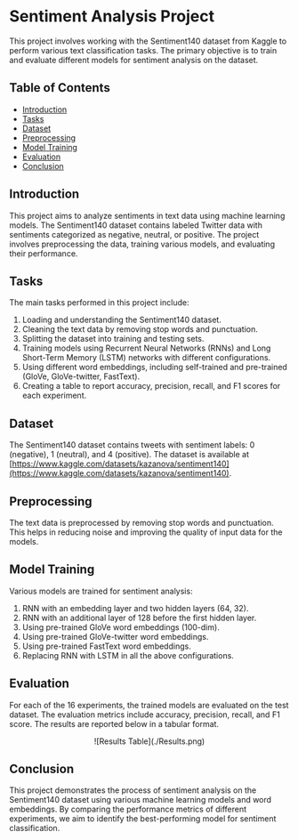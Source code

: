# Sentiment Analysis Project

This project involves working with the Sentiment140 dataset from Kaggle to perform various text classification tasks. The primary objective is to train and evaluate different models for sentiment analysis on the dataset.

## Table of Contents

- [Introduction](#introduction)
- [Tasks](#tasks)
- [Dataset](#dataset)
- [Preprocessing](#preprocessing)
- [Model Training](#model-training)
- [Evaluation](#evaluation)
- [Conclusion](#conclusion)

## Introduction

This project aims to analyze sentiments in text data using machine learning models. The Sentiment140 dataset contains labeled Twitter data with sentiments categorized as negative, neutral, or positive. The project involves preprocessing the data, training various models, and evaluating their performance.

## Tasks

The main tasks performed in this project include:

1. Loading and understanding the Sentiment140 dataset.
2. Cleaning the text data by removing stop words and punctuation.
3. Splitting the dataset into training and testing sets.
4. Training models using Recurrent Neural Networks (RNNs) and Long Short-Term Memory (LSTM) networks with different configurations.
5. Using different word embeddings, including self-trained and pre-trained (GloVe, GloVe-twitter, FastText).
6. Creating a table to report accuracy, precision, recall, and F1 scores for each experiment.

## Dataset

The Sentiment140 dataset contains tweets with sentiment labels: 0 (negative), 1 (neutral), and 4 (positive). The dataset is available at [https://www.kaggle.com/datasets/kazanova/sentiment140](https://www.kaggle.com/datasets/kazanova/sentiment140).

## Preprocessing

The text data is preprocessed by removing stop words and punctuation. This helps in reducing noise and improving the quality of input data for the models.

## Model Training

Various models are trained for sentiment analysis:

1. RNN with an embedding layer and two hidden layers (64, 32).
2. RNN with an additional layer of 128 before the first hidden layer.
3. Using pre-trained GloVe word embeddings (100-dim).
4. Using pre-trained GloVe-twitter word embeddings.
5. Using pre-trained FastText word embeddings.
6. Replacing RNN with LSTM in all the above configurations.

## Evaluation

For each of the 16 experiments, the trained models are evaluated on the test dataset. The evaluation metrics include accuracy, precision, recall, and F1 score. The results are reported below in a tabular format.

<center>
    ![Results Table](./Results.png)
</center>

## Conclusion

This project demonstrates the process of sentiment analysis on the Sentiment140 dataset using various machine learning models and word embeddings. By comparing the performance metrics of different experiments, we aim to identify the best-performing model for sentiment classification.
